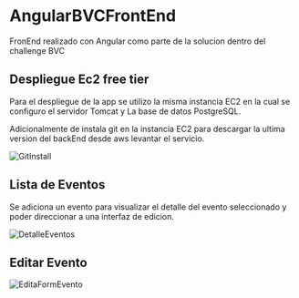 # AngularBVCFrontEnd


FronEnd realizado con Angular como parte de la solucion dentro del challenge BVC

## Despliegue Ec2 free tier

Para el despliegue de la app se utilizo la misma instancia EC2 en la cual se configuro el servidor Tomcat y La base de datos PostgreSQL.

Adicionalmente de instala git en la instancia EC2 para descargar la ultima version del backEnd desde aws levantar el servicio.

![GitInstall](https://user-images.githubusercontent.com/15013055/188254578-7eb497e1-2b80-4853-b639-7e1f9b24b60a.png)


## Lista de Eventos

Se adiciona un evento para visualizar el detalle del evento seleccionado y poder direccionar a una interfaz de edicion.

![DetalleEventos](https://user-images.githubusercontent.com/15013055/188269749-b508bea4-146c-435f-889e-72819ae5bb74.png)


## Editar Evento


![EditaFormEvento](https://user-images.githubusercontent.com/15013055/188271145-9ef34a1e-9ba4-4899-9e34-147a0903a44c.png)
